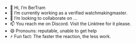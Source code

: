 - 👋 Hi, I’m BerTram
- 🌱 I’m currently working as a verified watchmakingmaster.
- 💞️ I’m looking to collaborate on ...
- 📫 You reach me on Discord. Visit the Linktree for it please.
- 😄 Pronouns: reputable, unable to get help
- ⚡ Fun fact: The faster the reaction, the less work.

<!---
BerTram-at/BerTram-at is a ✨ special ✨ repository because its `README.md` (this file) appears on your GitHub profile.
You can click the Preview link to take a look at your changes.
--->
